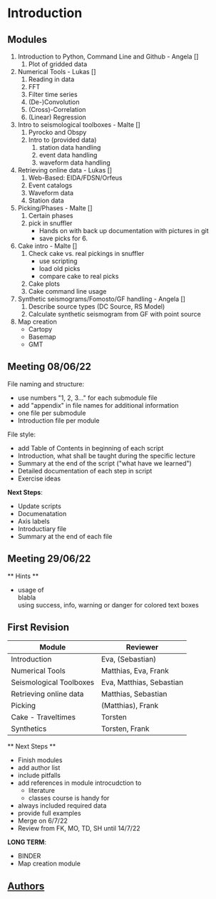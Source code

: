 # Introduction 

## Modules
1. Introduction to Python, Command Line and Github - Angela []
    1. Plot of gridded data
2. Numerical Tools - Lukas []
    1. Reading in data
    2. FFT
    3. Filter time series
    4. (De-)Convolution
    5. (Cross)-Correlation
    6. (Linear) Regression
3. Intro to seismological toolboxes - Malte []
    1. Pyrocko and Obspy
    2. Intro to (provided data)
        1. station data handling
        2. event data handling
        3. waveform data handling
4. Retrieving online data - Lukas []
    1. Web-Based: EIDA/FDSN/Orfeus
    2. Event catalogs
    3. Waveform data
    4. Station data
5. Picking/Phases - Malte []
    1. Certain phases
    2. pick in snuffler
        * Hands on with back up documentation with pictures in git
        * save picks for 6.
6. Cake intro - Malte []
    1. Check cake vs. real pickings in snuffler
        * use scripting
        * load old picks
        * compare cake to real picks
    2. Cake plots
    3. Cake command line usage
7. Synthetic seismograms/Fomosto/GF handling - Angela []
    1. Describe source types (DC Source, RS Model)
    2. Calculate synthetic seismogram from GF with point source
8. Map creation
    * Cartopy
    * Basemap
    * GMT

## Meeting 08/06/22
File naming and structure:
  * use numbers "1, 2, 3..." for each submodule file
  * add "appendix" in file names for additional information
  * one file per submodule
  * Introduction file per module

File style:
  * add Table of Contents in beginning of each script
  * Introduction, what shall be taught during the specific lecture
  * Summary at the end of the script ("what have we learned")
  * Detailed documentation of each step in script
  * Exercise ideas

**Next Steps**:
  * Update scripts
  * Documenatation
  * Axis labels
  * Introductiary file
  * Summary at the end of each file

## Meeting 29/06/22
** Hints **
* usage of <div class="alert alert-success"> blabla </div> using success, info, warning or danger for colored text boxes


## First Revision
Module | Reviewer
---|---
Introduction | Eva, (Sebastian)
Numerical Tools | Matthias, Eva, Frank
Seismological Toolboxes | Eva, Matthias, Sebastian
Retrieving online data| Matthias, Sebastian
Picking | (Matthias), Frank
Cake - Traveltimes | Torsten
Synthetics | Torsten, Frank


** Next Steps **
* Finish modules
* add author list
* include pitfalls
* add references in module introcudction to
    * literature
    * classes course is handy for
* always included required data
* provide full examples
* Merge on 6/7/22
* Review from FK, MO, TD, SH until 14/7/22

**LONG TERM**:
* BINDER
* Map creation module


## [Authors](AUTHORS.md)
